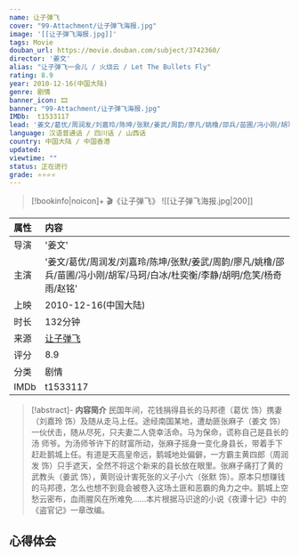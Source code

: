 ```yaml
---
name: 让子弹飞
cover: "99-Attachment/让子弹飞海报.jpg"
image: '[[让子弹飞海报.jpg]]'
tags: Movie
douban_url: https://movie.douban.com/subject/3742360/
director: '姜文'
alias: "让子弹飞一会儿 / 火烧云 / Let The Bullets Fly"
rating: 8.9
year: 2010-12-16(中国大陆)
genre: 剧情
banner_icon: 🎞
banner: "99-Attachment/让子弹飞海报.jpg"
IMDb:  t1533117
lead: '姜文/葛优/周润发/刘嘉玲/陈坤/张默/姜武/周韵/廖凡/姚橹/邵兵/苗圃/冯小刚/胡军/马珂/白冰/杜奕衡/李静/胡明/危笑/杨奇雨/赵铭' 
language: 汉语普通话 / 四川话 / 山西话 
country: 中国大陆 / 中国香港 
updated: 
viewtime: ""
status: 正在进行
grade: ⭐⭐⭐⭐
---
```



> [!bookinfo|noicon]+ 🎬《让子弹飞》
> ![[让子弹飞海报.jpg|200]]
>
| 属性 | 内容                                       |
|:---- |:------------------------------------------ |
| 导演 | '姜文'                         |
| 主演 | '姜文/葛优/周润发/刘嘉玲/陈坤/张默/姜武/周韵/廖凡/姚橹/邵兵/苗圃/冯小刚/胡军/马珂/白冰/杜奕衡/李静/胡明/危笑/杨奇雨/赵铭'                             |
| 上映 | 2010-12-16(中国大陆)                             |
| 时长 | 132分钟                   |
| 来源 | [让子弹飞](https://movie.douban.com/subject/3742360/) |
| 评分 | 8.9                           |
| 分类 | 剧情                            |
| IMDb | t1533117                             | 

> [!abstract]- **内容简介**
>  民国年间，花钱捐得县长的马邦德（葛优 饰）携妻（刘嘉玲 饰）及随从走马上任。途经南国某地，遭劫匪张麻子（姜文 饰）一伙伏击，随从尽死，只夫妻二人侥幸活命。马为保命，谎称自己是县长的汤 师爷。为汤师爷许下的财富所动，张麻子摇身一变化身县长，带着手下赶赴鹅城上任。有道是天高皇帝远，鹅城地处偏僻，一方霸主黄四郎（周润发 饰）只手遮天，全然不将这个新来的县长放在眼里。张麻子痛打了黄的武教头（姜武 饰），黄则设计害死张的义子小六（张默 饰）。原本只想赚钱的马邦德，怎么也想不到竟会被卷入这场土匪和恶霸的角力之中。鹅城上空愁云密布，血雨腥风在所难免……本片根据马识途的小说《夜谭十记》中的《盗官记》一章改编。
>  
## 心得体会
